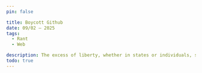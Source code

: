```yaml
---
pin: false

title: Boycott Github
date: 09/02 — 2025
tags:
  - Rant
  - Web

description: The excess of liberty, whether in states or individuals, seems only to pass into excess of slavery.
todo: true
---
```

